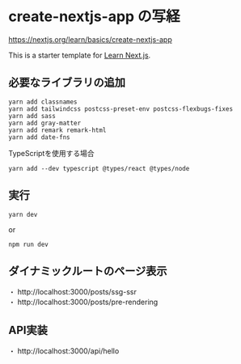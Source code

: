 # create-nextjs-app の写経   
https://nextjs.org/learn/basics/create-nextjs-app   


This is a starter template for [Learn Next.js](https://nextjs.org/learn).

## 必要なライブラリの追加   
```
yarn add classnames   
yarn add tailwindcss postcss-preset-env postcss-flexbugs-fixes   
yarn add sass   
yarn add gray-matter
yarn add remark remark-html
yarn add date-fns
```

TypeScriptを使用する場合
```
yarn add --dev typescript @types/react @types/node
```



## 実行
```
yarn dev
```
 or
```
npm run dev
```

## ダイナミックルートのページ表示   
・ http://localhost:3000/posts/ssg-ssr   
・ http://localhost:3000/posts/pre-rendering   

## API実装
・ http://localhost:3000/api/hello
